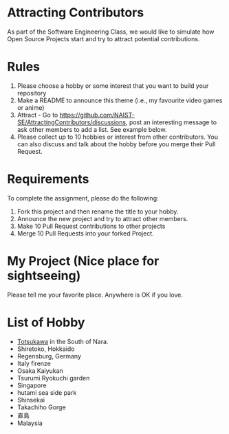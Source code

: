 # Attracting Contributors
As part of the Software Engineering Class, we would like to simulate how Open Source Projects start and try to attract potential contributions.

# Rules

1. Please choose a hobby or some interest that you want to build your repository
2. Make a README to announce this theme (i.e., my favourite video games or anime)
3. Attract - Go to https://github.com/NAIST-SE/AttractingContributors/discussions, post an interesting message to ask other members to add a list. See example below.
4. Please collect up to 10 hobbies or interest from other contributors. You can also discuss and talk about the hobby before you merge their Pull Request.

# Requirements
To complete the assignment, please do the following:
1. Fork this project and then rename the title to your hobby. 
2. Announce the new project and try to attract other members.
3. Make 10 Pull Request contributions to other projects
4. Merge 10 Pull Requests into your forked Project.

# My Project (Nice place for sightseeing)
Please tell me your favorite place.
Anywhere is OK if you love.

# List of Hobby
- [Totsukawa](https://www.vill.totsukawa.lg.jp) in the South of Nara.
- Shiretoko, Hokkaido
- Regensburg, Germany
- Italy firenze
- Osaka Kaiyukan
- Tsurumi Ryokuchi garden
- Singapore
- hutami sea side park
- Shinsekai
- Takachiho Gorge
- 直島
- Malaysia
